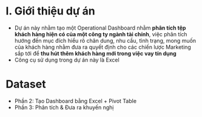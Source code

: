 # I. Giới thiệu dự án
- Dự án này nhằm tạo một Operational Dashboard nhằm **phân tích tệp khách hàng hiện có của một công ty ngành tài chính**, việc phân tích hướng đến mục đích hiểu rõ chân dung, nhu cầu, tình trạng, mong muốn của khách hàng nhằm đưa ra quyết định cho các chiến lược Marketing sắp tới để **thu hút thêm khách hàng mới trong việc vay tín dụng**
- Công cụ sử dụng trong dự án này là Excel

# Dataset

- Phần 2: Tạo Dashboard bằng Excel + Pivot Table
- Phần 3: Phân tích & Đưa ra khuyến nghị
